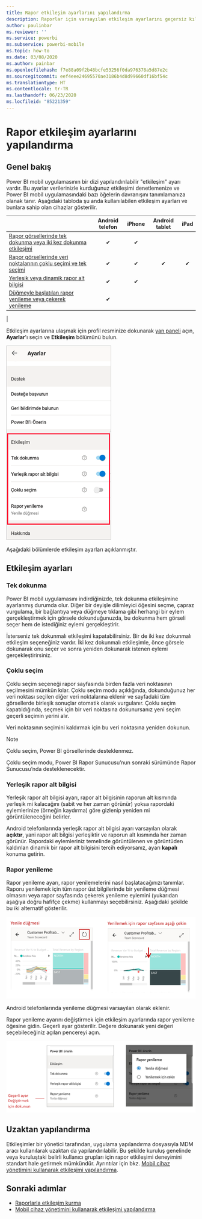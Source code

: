 ```yaml
---
title: Rapor etkileşim ayarlarını yapılandırma
description: Raporlar için varsayılan etkileşim ayarlarını geçersiz kılmayı öğrenin.
author: paulinbar
ms.reviewer: ''
ms.service: powerbi
ms.subservice: powerbi-mobile
ms.topic: how-to
ms.date: 03/08/2020
ms.author: painbar
ms.openlocfilehash: f7e88a09f2b48bcfe53256f0da976378a5d87e2c
ms.sourcegitcommit: eef4eee24695570ae3186b4d8d99660df16bf54c
ms.translationtype: HT
ms.contentlocale: tr-TR
ms.lasthandoff: 06/23/2020
ms.locfileid: "85221359"
---
```

# <a name="configure-report-interaction-settings"></a>Rapor etkileşim ayarlarını yapılandırma

## <a name="overview"></a>Genel bakış

Power BI mobil uygulamasının bir dizi yapılandırılabilir "etkileşim" ayarı vardır. Bu ayarlar verilerinizle kurduğunuz etkileşimi denetlemenize ve Power BI mobil uygulamasındaki bazı öğelerin davranışını tanımlamanıza olanak tanır. Aşağıdaki tabloda şu anda kullanılabilen etkileşim ayarları ve bunlara sahip olan cihazlar gösterilir.

|| Android telefon | iPhone | Android tablet  | iPad |
|-|:-:|:-:|:-:|:-:|
| [Rapor görsellerinde tek dokunma veya iki kez dokunma etkileşimi](#single-tap) |✔|✔|||
| [Rapor görsellerinde veri noktalarının çoklu seçimi ve tek seçimi](#multi-select) |✔|✔|✔|✔|
| [Yerleşik veya dinamik rapor alt bilgisi](#docked-report-footer) |✔|✔|||
| [Düğmeyle başlatılan rapor yenileme veya çekerek yenileme](#report-refresh) |✔||||
|

Etkileşim ayarlarına ulaşmak için profil resminize dokunarak [yan paneli](./mobile-apps-home-page.md#header) açın, **Ayarlar**'ı seçin ve **Etkileşim** bölümünü bulun.

![Etkileşim ayarları](./media/mobile-app-interaction-settings/powerbi-mobile-app-interactions-section.png)

Aşağıdaki bölümlerde etkileşim ayarları açıklanmıştır.

## <a name="interaction-settings"></a>Etkileşim ayarları

### <a name="single-tap"></a>Tek dokunma
Power BI mobil uygulamasını indirdiğinizde, tek dokunma etkileşimine ayarlanmış durumda olur. Diğer bir deyişle dilimleyici öğesini seçme, çapraz vurgulama, bir bağlantıya veya düğmeye tıklama gibi herhangi bir eylem gerçekleştirmek için görsele dokunduğunuzda, bu dokunma hem görseli seçer hem de istediğiniz eylemi gerçekleştirir.

İsterseniz tek dokunmalı etkileşimi kapatabilirsiniz. Bir de iki kez dokunmalı etkileşim seçeneğiniz vardır. İki kez dokunmalı etkileşimle, önce görsele dokunarak onu seçer ve sonra yeniden dokunarak istenen eylemi gerçekleştirirsiniz.

### <a name="multi-select"></a>Çoklu seçim

Çoklu seçim seçeneği rapor sayfasında birden fazla veri noktasının seçilmesini mümkün kılar. Çoklu seçim modu açıklığında, dokunduğunuz her veri noktası seçilen diğer veri noktalarına eklenir ve sayfadaki tüm görsellerde birleşik sonuçlar otomatik olarak vurgulanır. Çoklu seçim kapatıldığında, seçmek için bir veri noktasına dokunursanız yeni seçim geçerli seçimin yerini alır.

Veri noktasının seçimini kaldırmak için bu veri noktasına yeniden dokunun.

>[!NOTE]
>Çoklu seçim, Power BI görsellerinde desteklenmez.
>
>Çoklu seçim modu, Power BI Rapor Sunucusu’nun sonraki sürümünde Rapor Sunucusu’nda desteklenecektir.

### <a name="docked-report-footer"></a>Yerleşik rapor alt bilgisi

Yerleşik rapor alt bilgisi ayarı, rapor alt bilgisinin raporun alt kısmında yerleşik mi kalacağını (sabit ve her zaman görünür) yoksa rapordaki eylemlerinize (örneğin kaydırma) göre gizlenip yeniden mi görüntüleneceğini belirler.

Android telefonlarında yerleşik rapor alt bilgisi ayarı varsayılan olarak **açıktır**, yani rapor alt bilgisi yerleşiktir ve raporun alt kısmında her zaman görünür. Rapordaki eylemleriniz temelinde görüntülenen ve görüntüden kaldırılan dinamik bir rapor alt bilgisini tercih ediyorsanız, ayarı **kapalı** konuma getirin.

### <a name="report-refresh"></a>Rapor yenileme

Rapor yenileme ayarı, rapor yenilemelerini nasıl başlatacağınızı tanımlar. Raporu yenilemek için tüm rapor üst bilgilerinde bir yenileme düğmesi olmasını veya rapor sayfasında çekerek yenileme eylemini (yukarıdan aşağıya doğru hafifçe çekme) kullanmayı seçebilirsiniz. Aşağıdaki şekilde bu iki alternatif gösterilir. 

![Yenileme düğmesi ve çekerek yenileme](./media/mobile-app-interaction-settings/powerbi-mobile-app-interactions-refresh-button-versus-pull.png)

Android telefonlarında yenileme düğmesi varsayılan olarak eklenir.

Rapor yenileme ayarını değiştirmek için etkileşim ayarlarında rapor yenileme öğesine gidin. Geçerli ayar gösterilir. Değere dokunarak yeni değeri seçebileceğiniz açılan pencereyi açın.

![Yenilemeyi ayarlama](./media/mobile-app-interaction-settings/powerbi-mobile-app-interactions-set-refresh.png)

## <a name="remote-configuration"></a>Uzaktan yapılandırma

Etkileşimler bir yönetici tarafından, uygulama yapılandırma dosyasıyla MDM aracı kullanılarak uzaktan da yapılandırılabilir. Bu şekilde kuruluş genelinde veya kuruluştaki belirli kullanıcı grupları için rapor etkileşimi deneyimini standart hale getirmek mümkündür. Ayrıntılar için bkz. [Mobil cihaz yönetimini kullanarak etkileşimi yapılandırma](./mobile-app-configuration.md).


## <a name="next-steps"></a>Sonraki adımlar
* [Raporlarla etkileşim kurma](./mobile-reports-in-the-mobile-apps.md#interact-with-reports)
* [Mobil cihaz yönetimini kullanarak etkileşimi yapılandırma](./mobile-app-configuration.md)
